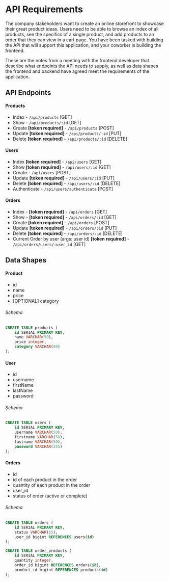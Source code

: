 # API Requirements

The company stakeholders want to create an online storefront to showcase their great product ideas. Users need to be able to browse an index of all products, see the specifics of a single product, and add products to an order that they can view in a cart page. You have been tasked with building the API that will support this application, and your coworker is building the frontend.

These are the notes from a meeting with the frontend developer that describe what endpoints the API needs to supply, as well as data shapes the frontend and backend have agreed meet the requirements of the application.

## API Endpoints

#### Products

- Index - `/api/products` [GET]
- Show - `/api/products/:id` [GET]
- Create **[token required]** - `/api/products` [POST]
- Update **[token required]** - `/api/products/:id` [PUT]
- Delete **[token required]** - `/api/products/:id` [DELETE]
  <!-- - [OPTIONAL] Top 5 most popular products -->
  <!-- - [OPTIONAL] Products by category (args: product category) -->

#### Users

- Index **[token required]** - `/api/users` [GET]
- Show **[token required]** - `/api/users/:id` [GET]
- Create - `/api/users` [POST]
- Update **[token required]** - `/api/users/:id` [PUT]
- Delete **[token required]** - `/api/users/:id` [DELETE]
- Authenticate - `/api/users/authenticate` [POST]

#### Orders

- Index - **[token required]** - `/api/orders` [GET]
- Show - **[token required]** - `/api/orders/:id` [GET]
- Create **[token required]** - `/api/orders` [POST]
- Update **[token required]** - `/api/orders/:id` [PUT]
- Delete **[token required]** - `/api/orders/:id` [DELETE]
- Current Order by user (args: user id) **[token required]** - `/api/orders/users/:user_id` [GET]
<!-- - [OPTIONAL] Completed Orders by user (args: user id)[token required] -->

## Data Shapes

#### Product

- id
- name
- price
- [OPTIONAL] category

###### Schema

```sql
CREATE TABLE products (
    id SERIAL PRIMARY KEY,
    name VARCHAR(50),
    price integer,
    category VARCHAR(50)
);
```

#### User

- id
- username
- firstName
- lastName
- password

###### Schema

```sql
CREATE TABLE users (
    id SERIAL PRIMARY KEY,
    username VARCHAR(50),
    firstname VARCHAR(50),
    lastname VARCHAR(50),
    password VARCHAR(255)
);
```

#### Orders

- id
- id of each product in the order
- quantity of each product in the order
- user_id
- status of order (active or complete)

###### Schema

```sql
CREATE TABLE orders (
    id SERIAL PRIMARY KEY,
    status VARCHAR(15),
    user_id bigint REFERENCES users(id)
);

CREATE TABLE order_products (
    id SERIAL PRIMARY KEY,
    quantity integer,
    order_id bigint REFERENCES orders(id),
    product_id bigint REFERENCES products(id)
);
```
